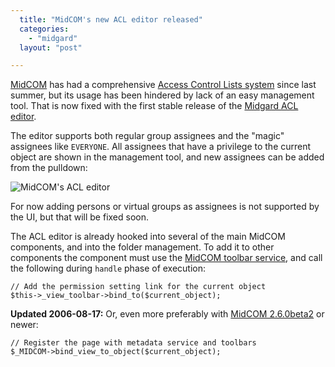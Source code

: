 ```yaml
---
  title: "MidCOM's new ACL editor released"
  categories: 
    - "midgard"
  layout: "post"

---
```

[MidCOM][1] has had a comprehensive [Access Control Lists system][2] since last summer, but its usage has been hindered by lack of an easy management tool. That is now fixed with the first stable release of the [Midgard ACL editor][3].

The editor supports both regular group assignees and the "magic" assignees like `EVERYONE`. All assignees that have a privilege to the current object are shown in the management tool, and new assignees can be added from the pulldown:

![MidCOM's ACL editor](https://s3.eu-central-1.amazonaws.com/bergie-iki-fi/midcom-acl-editor-100.jpg)

For now adding persons or virtual groups as assignees is not supported by the UI, but that will be fixed soon.

The ACL editor is already hooked into several of the main MidCOM components, and into the folder management. To add it to other components the component must use the [MidCOM toolbar service][4], and call the following during `handle` phase of execution:

    // Add the permission setting link for the current object
    $this->_view_toolbar->bind_to($current_object);

__Updated 2006-08-17:__ Or, even more preferably with [MidCOM 2.6.0beta2][5] or newer:

    // Register the page with metadata service and toolbars
    $_MIDCOM->bind_view_to_object($current_object);

[1]: http://www.midgard-project.org/documentation/midcom/
[2]: http://www.nathan-syntronics.de/midgard/midcom/midcom-2_6/acl-tutorial.html
[3]: http://pear.midcom-project.org/index.php?package=midgard_admin_acl&release=1.0.0&downloads
[4]: http://www.midgard-project.org/documentation/midcom-services-toolbars/
[5]: http://freshmeat.net/projects/midcom/?branch_id=51947&release_id=234257
